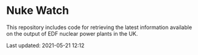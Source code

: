 # Nuke Watch

This repository includes code for retrieving the latest information available on the output of EDF nuclear power plants in the UK.

Last updated: 2021-05-21 12:12